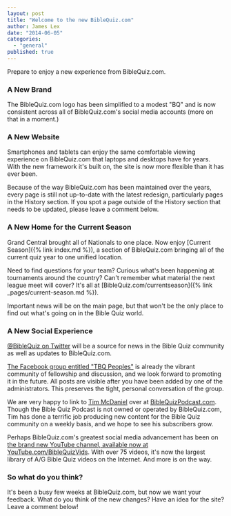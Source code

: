 ```yaml
---
layout: post
title: "Welcome to the new BibleQuiz.com"
author: James Lex
date: "2014-06-05"
categories: 
  - "general"
published: true
---
```


Prepare to enjoy a new experience from BibleQuiz.com.

### A New Brand

The BibleQuiz.com logo has been simplified to a modest "BQ" and is now consistent across all of BibleQuiz.com's social media accounts (more on that in a moment.)

### A New Website

Smartphones and tablets can enjoy the same comfortable viewing experience on BibleQuiz.com that laptops and desktops have for years. With the new framework it's built on, the site is now more flexible than it has ever been.

Because of the way BibleQuiz.com has been maintained over the years, every page is still not up-to-date with the latest redesign, particularly pages in the History section. If you spot a page outside of the History section that needs to be updated, please leave a comment below.

### A New Home for the Current Season

Grand Central brought all of Nationals to one place. Now enjoy [Current Season]({% link index.md %}), a section of BibleQuiz.com bringing all of the current quiz year to one unified location.

Need to find questions for your team? Curious what's been happening at tournaments around the country? Can't remember what material the next league meet will cover? It's all at [BibleQuiz.com/currentseason]({% link _pages/current-season.md %}).

Important news will be on the main page, but that won't be the only place to find out what's going on in the Bible Quiz world.

### A New Social Experience

[@BibleQuiz on Twitter](https://twitter.com/biblequiz) will be a source for news in the Bible Quiz community as well as updates to BibleQuiz.com.

[The Facebook group entitled "TBQ Peoples"](https://www.facebook.com/groups/218515878185610/) is already the vibrant community of fellowship and discussion, and we look forward to promoting it in the future. All posts are visible after you have been added by one of the administrators. This preserves the tight, personal conversation of the group.

We are very happy to link to [Tim McDaniel](mailto:tim@biblequizpodcast.com) over at [BibleQuizPodcast.com](http://www.biblequizpodcast.com). Though the Bible Quiz Podcast is not owned or operated by BibleQuiz.com, Tim has done a terrific job producing new content for the Bible Quiz community on a weekly basis, and we hope to see his subscribers grow.

Perhaps BibleQuiz.com's greatest social media advancement has been on [the brand new YouTube channel, available now at YouTube.com/BibleQuizVids](https://www.youtube.com/user/BibleQuizVids). With over 75 videos, it's now the largest library of A/G Bible Quiz videos on the Internet. And more is on the way.

### So what do you think?

It's been a busy few weeks at BibleQuiz.com, but now we want your feedback. What do you think of the new changes? Have an idea for the site? Leave a comment below!
